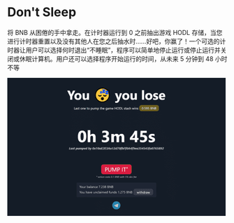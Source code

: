 # Don't Sleep

将 BNB 从困倦的手中拿走。在计时器运行到 0 之前抽出游戏 HODL 存储，当您进行计时器重置以及没有其他人在您之后抽水时......好吧，你赢了！一个可选的计时器让用户可以选择何时退出“不睡眠”，程序可以简单地停止运行或停止运行并关闭或休眠计算机。用户还可以选择程序开始运行的时间，从未来 5 分钟到 48 小时不等

![dontsleep-dapp-gambling-bsc-image1-500x315_0d670102e1c02b0655024cac8ab47003](dontsleep-dapp-gambling-bsc-image1-500x315_0d670102e1c02b0655024cac8ab47003.png)
